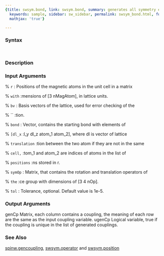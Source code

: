 ```yaml
---
{title: swsym.bond, link: swsym.bond, summary: generates all symmetry equivalent bonds,
  keywords: sample, sidebar: sw_sidebar, permalink: swsym_bond.html, folder: swsym,
  mathjax: 'true'}

---
```


### Syntax

` `

### Description



### Input Arguments

% `r`
:   Positions of the magnetic atoms in the unit cell in a matrix

% `with`
:mensions of [3 nMagAtom], in lattice units.

% `bv`
:   Basis vectors of the lattice, used for error checking of the

% ``
:tion.

% `bond`
:   Vector, contains the starting bond with elements of 

% `[dl_x`
:l_y dl_z atom_1 atom_2], where dl is vector of lattice

% `translation`
:tion between the two atom if they are not in the same

% `cell,`
:tom_1 and atom_2 are indices of atoms in the list of

% `positions`
:ns stored in r.

% `symOp`
:   Matrix, that contains the rotation and translation operators of

% `the`
:ce group with dimensions of [3 4 nOp].

% `tol`
:   Tolerance, optional. Default value is 1e-5.

### Output Arguments

genCp     Matrix, each column contains a coupling, the meaning of each
row are the same as the input coupling variable.
ugenCp    Logical variable, true if the coupling is unique in the list of
generated couplings.

### See Also

[spinw.gencoupling](spinw_gencoupling.html), [swsym.operator](swsym_operator.html) and [swsym.position](swsym_position.html)

